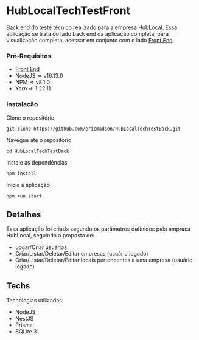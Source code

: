 # HubLocalTechTestFront

Back end do teste técnico realizado para a empresa HubLocal. Essa aplicação se trata
do lado back end da aplicação completa, para visualização completa, acessar em conjunto
com o lado [Front End](https://github.com/ericmadson/HubLocalTechTestFront) 

### Pré-Requisitos

- [Front End](https://github.com/ericmadson/HubLocalTechTestFront)
- NodeJS => v16.13.0
- NPM => v8.1.0
- Yarn => 1.22.11

### Instalação

Clone o repositório

    git clone https://github.com/ericmadson/HubLocalTechTestBack.git

Navegue até o repositório

    cd HubLocalTechTestBack

Instale as dependências

    npm install

Inicie a aplicação

    npm run start

## Detalhes

Essa aplicação foi criada segundo os parâmetros definidos pela empresa HubLocal,
seguindo a proposta de:
- Logar/Criar usuários
- Criar/Listar/Deletar/Editar empresas (usuário logado)
- Criar/Listar/Deletar/Editar locais pertencentes a uma
empresa (usuário logado)

## Techs

Tecnologias utilizadas:
- NodeJS
- NestJS
- Prisma
- SQLite 3




